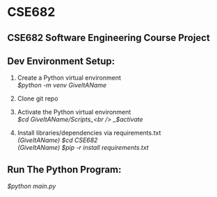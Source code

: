 # CSE682

## CSE682 Software Engineering Course Project

## Dev Environment Setup:
1) Create a Python virtual environment<br />
_$python -m venv GiveItAName_

2) Clone git repo

3) Activate the Python virtual environment<br />
_$cd GiveItAName/Scripts_<br />
_$activate_

4) Install libraries/dependencies via requirements.txt<br />
_(GiveItAName) $cd CSE682_<br />
_(GiveItAName) $pip -r install requirements.txt_ 



## Run The Python Program:
_$python main.py_

